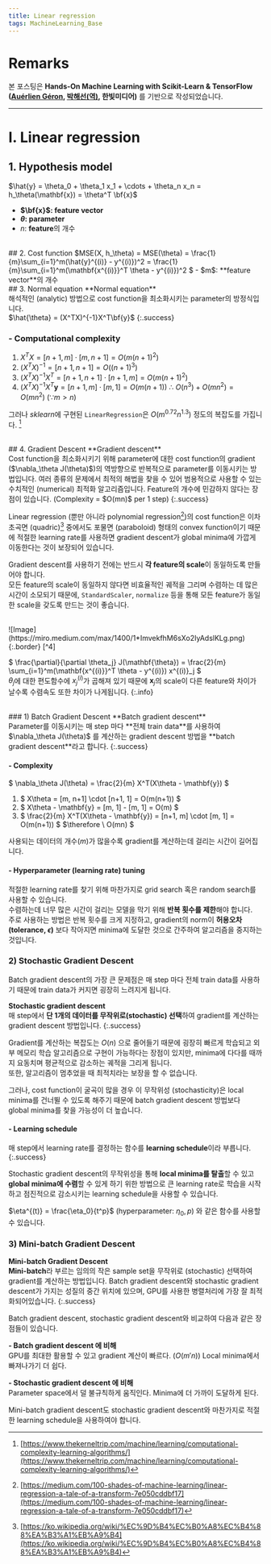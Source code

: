 ```yaml
---
title: Linear regression
tags: MachineLearning_Base
---
```


# Remarks
본 포스팅은 **Hands-On Machine Learning with Scikit-Learn & TensorFlow ([Auérlien Géron](https://github.com/ageron/handson-ml), [박해선(역)](https://github.com/rickiepark/handson-ml), 한빛미디어)** 를 기반으로 작성되었습니다.

<!--more-->

---

# I. Linear regression
## 1. Hypothesis model
$\hat{y} = \theta_0 + \theta_1 x_1 + \cdots + \theta_n x_n = h_\theta(\mathbf{x}) = \theta^T \bf{x}$
- **$\bf{x}$: feature vector**
- **$\theta$: parameter**
- $n$: **feature**의 개수

<br>
## 2. Cost function
$MSE(X, h_\theta) = MSE(\theta) = \frac{1}{m}\sum_{i=1}^m(\hat{y}^{(i)} - y^{(i)})^2 =
\frac{1}{m}\sum_{i=1}^m(\mathbf{x^{(i)}}^T \theta - y^{(i)})^2 $
- $m$: **feature vector**의 개수

<br>
## 3. Normal equation
**Normal equation** <br> 해석적인 (analytic) 방법으로 cost function을 최소화시키는 parameter의 방정식입니다. <br> $\hat{\theta} = (X^TX)^{-1}X^T\bf{y}$
{:.success}

### - Computational complexity
1. $X^TX = [n+1, m] \cdot [m, n+1] = O(m(n+1)^2)$
2. $(X^TX)^{-1} = [n+1, n+1] = O((n+1)^3)$
3. $(X^TX)^{-1}X^T = [n+1, n+1] \cdot [n+1, m] = O(m(n+1)^2)$
4. $(X^TX)^{-1}X^T\mathbf{y} = [n+1, m] \cdot [m, 1] = O(m(n+1))$
$\therefore \ O(n^3) + O(mn^2) = O(mn^2) \ (∵ m > n)$

그러나 *sklearn*에 구현된 `LinearRegression`은 $O(m^{0.72}n^{1.3})$ 정도의 복잡도를 가집니다. [^1]

<br>
## 4. Gradient Descent
**Gradient descent** <br> Cost function을 최소화시키기 위해 parameter에 대한 cost function의 gradient ($\nabla_\theta J(\theta)$)의 역방향으로 반복적으로 parameter를 이동시키는 방법입니다. 여러 종류의 문제에서 최적의 해법을 찾을 수 있어 범용적으로 사용할 수 있는 수치적인 (numerical) 최적화 알고리즘입니다. Feature의 개수에 민감하지 않다는 장점이 있습니다. (Complexity = $O(mn)$ per 1 step)
{:.success}

Linear regression (뿐만 아니라 polynomial regression[^2])의 cost function은 이차 초곡면 (quadric)[^3] 중에서도 포물면 (paraboloid) 형태의 convex function이기 때문에 적절한 learning rate를 사용하면 gradient descent가 global minima에 가깝게 이동한다는 것이 보장되어 있습니다. <br>

Gradient descent를 사용하기 전에는 반드시 **각 feature의 scale**이 동일하도록 만들어야 합니다. <br>
모든 feature의 scale이 동일하지 않다면 비효율적인 궤적을 그리며 수렴하는 데 많은 시간이 소모되기 때문에, `StandardScaler`, `normalize` 등을 통해 모든 feature가 동일한 scale을 갖도록 만드는 것이 좋습니다.

<br>
![Image](https://miro.medium.com/max/1400/1*ImvekfhM6sXo2IyAdslKLg.png){:.border} [^4]

$ \frac{\partial}{\partial \theta_j} J(\mathbf{\theta}) = \frac{2}{m} \sum_{i=1}^m(\mathbf{x^{(i)}}^T \theta - y^{(i)}) x^{(i)}_j $ <br> $\theta_j$에 대한 편도함수에 $x_j^{(i)}$가 곱해져 있기 때문에 $\mathbf{x}_j$의 scale이 다른 feature와 차이가 날수록 수렴속도 또한 차이가 나게됩니다.
{:.info}

<br>
### 1) Batch Gradient Descent
**Batch gradient descent** <br> Parameter를 이동시키는 매 step 마다 **전체 train data**를 사용하여 $\nabla_\theta J(\theta)$ 를 계산하는 gradient descent 방법을 **batch gradient descent**라고 합니다.
{:.success}

#### - Complexity
$ \nabla_\theta J(\theta) = \frac{2}{m} X^T(X\theta - \mathbf{y}) $
1. $ X\theta = [m, n+1] \cdot [n+1, 1] = O(m(n+1)) $
2. $ X\theta - \mathbf{y} = [m, 1] - [m, 1] = O(m) $
3. $ \frac{2}{m} X^T(X\theta - \mathbf{y}) = [n+1, m] \cdot [m, 1] = O(m(n+1)) $
$\therefore \ O(mn) $ <br>

사용되는 데이터의 개수($m$)가 많을수록 gradient를 계산하는데 걸리는 시간이 길어집니다.

#### - Hyperparameter (learning rate) tuning
적절한 learning rate를 찾기 위해 마찬가지로 grid search 혹은 random search를 사용할 수 있습니다. <br>
수렴하는데 너무 많은 시간이 걸리는 모델을 막기 위해 **반복 횟수를 제한**해야 합니다. <br>
주로 사용하는 방법은 반복 횟수를 크게 지정하고, gradient의 norm이 **허용오차 (tolerance, $\epsilon$)** 보다 작아지면 minima에 도달한 것으로 간주하여 알고리즘을 중지하는 것입니다. <br>


### 2) Stochastic Gradient Descent
Batch gradient descent의 가장 큰 문제점은 매 step 마다 전체 train data를 사용하기 때문에 train data가 커지면 굉장히 느려지게 됩니다. <br>

**Stochastic gradient descent** <br> 매 step에서 **단 1개의 데이터를 무작위로(stochastic) 선택**하여 gradient를 계산하는 gradient descent 방법입니다.
{:.success}

Gradient를 계산하는 복잡도는 $O(n)$ 으로 줄어들기 때문에 굉장히 빠르게 학습되고 외부 메모리 학습 알고리즘으로 구현이 가능하다는 장점이 있지만, minima에 다다를 때까지 요동치며 평균적으로 감소하는 궤적을 그리게 됩니다. <br>
또한, 알고리즘이 멈추었을 때 최적치라는 보장을 할 수 없습니다. <br>

그러나, cost function이 굴곡이 많을 경우 이 무작위성 (stochasticity)은 local minima를 건너뛸 수 있도록 해주기 때문에 batch gradient descent 방법보다 global minima를 찾을 가능성이 더 높습니다. <br>

#### - Learning schedule
매 step에서 learning rate를 결정하는 함수를 **learning schedule**이라 부릅니다.
{:.success}

Stochastic gradient descent의 무작위성을 통해 **local minima를 탈출**할 수 있고 **global minima에 수렴**할 수 있게 하기 위한 방법으로 큰 learning rate로 학습을 시작하고 점진적으로 감소시키는 learning schedule을 사용할 수 있습니다.

$\eta^{(t)} = \frac{\eta_0}{t^p}$ (hyperparameter: $\eta_0, p$) 와 같은 함수를 사용할 수 있습니다.
<br>

### 3) Mini-batch Gradient Descent
**Mini-batch Gradient Descent** \
**Mini-batch**라 부르는 임의의 작은 sample set을 무작위로 (stochastic) 선택하여 gradient를 계산하는 방법입니다. Batch gradient descent와 stochastic gradient descent가 가지는 성질의 중간 위치에 있으며, GPU를 사용한 병렬처리에 가장 잘 최적화되어있습니다.
{:.success}

Batch gradient descent, stochastic gradient descent와 비교하여 다음과 같은 장점들이 있습니다. <br>

**- Batch gradient descent 에 비해** <br>
GPU를 최대한 활용할 수 있고 gradient 계산이 빠르다. ($O(m'n)$)
Local minima에서 빠져나가기 더 쉽다.

**- Stochastic gradient descent 에 비해** <br>
Parameter space에서 덜 불규칙하게 움직인다.
Minima에 더 가까이 도달하게 된다.

Mini-batch gradient descent도 stochastic gradient descent와 마찬가지로 적절한 learning schedule을 사용하여야 합니다.


[^1]: [https://www.thekerneltrip.com/machine/learning/computational-complexity-learning-algorithms/](https://www.thekerneltrip.com/machine/learning/computational-complexity-learning-algorithms/)

[^2]: [https://medium.com/100-shades-of-machine-learning/linear-regression-a-tale-of-a-transform-7e050cddbf17](https://medium.com/100-shades-of-machine-learning/linear-regression-a-tale-of-a-transform-7e050cddbf17)

[^3]: [https://ko.wikipedia.org/wiki/%EC%9D%B4%EC%B0%A8%EC%B4%88%EA%B3%A1%EB%A9%B4](https://ko.wikipedia.org/wiki/%EC%9D%B4%EC%B0%A8%EC%B4%88%EA%B3%A1%EB%A9%B4)

[^4]: [https://www.coursera.org/learn/machine-learning?source=post_page---------------------------](https://www.coursera.org/learn/machine-learning?source=post_page---------------------------)

